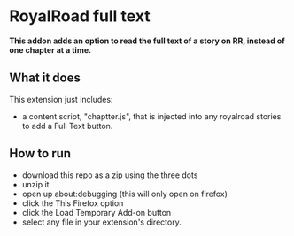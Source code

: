 # RoyalRoad full text

**This addon adds an option to read the full text of a story on RR, instead of one chapter at a time.**

## What it does

This extension just includes:

* a content script, "chaptter.js", that is injected into any royalroad stories to add a Full Text button.

## How to run

* download this repo as a zip using the three dots
* unzip it
* open up about:debugging (this will only open on firefox)
* click the This Firefox option
* click the Load Temporary Add-on button
* select any file in your extension's directory.